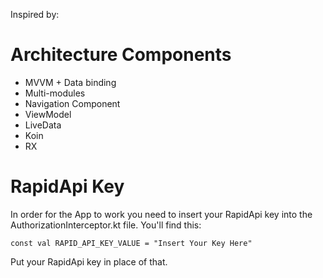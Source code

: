 Inspired by:

# Architecture Components
- MVVM + Data binding
- Multi-modules
- Navigation Component
- ViewModel
- LiveData
- Koin
- RX

# RapidApi Key
In order for the App to work you need to insert your RapidApi key into
the AuthorizationInterceptor.kt file.
You'll find this:

    const val RAPID_API_KEY_VALUE = "Insert Your Key Here"

Put your RapidApi key in place of that.






